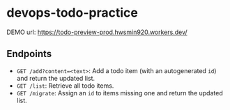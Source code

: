 # devops-todo-practice
DEMO url: https://todo-preview-prod.hwsmin920.workers.dev/

## Endpoints
- `GET /add?content=<text>`: Add a todo item (with an autogenerated `id`) and return the updated list.
- `GET /list`: Retrieve all todo items.
- `GET /migrate`: Assign an `id` to items missing one and return the updated list.
